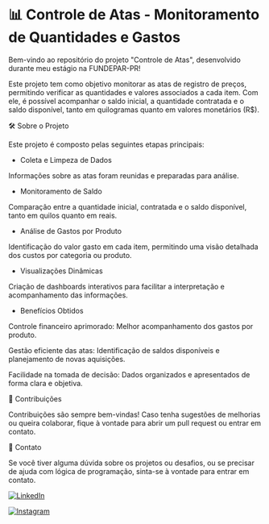 
# 📊 Controle de Atas - Monitoramento de Quantidades e Gastos

Bem-vindo ao repositório do projeto "Controle de Atas", desenvolvido durante meu estágio na FUNDEPAR-PR!

Este projeto tem como objetivo monitorar as atas de registro de preços, permitindo verificar as quantidades e valores associados a cada item. Com ele, é possível acompanhar o saldo inicial, a quantidade contratada e o saldo disponível, tanto em quilogramas quanto em valores monetários (R$).

🛠️ Sobre o Projeto

Este projeto é composto pelas seguintes etapas principais:

- Coleta e Limpeza de Dados

Informações sobre as atas foram reunidas e preparadas para análise.

- Monitoramento de Saldo

Comparação entre a quantidade inicial, contratada e o saldo disponível, tanto em quilos quanto em reais.

- Análise de Gastos por Produto
  
Identificação do valor gasto em cada item, permitindo uma visão detalhada dos custos por categoria ou produto.

- Visualizações Dinâmicas

Criação de dashboards interativos para facilitar a interpretação e acompanhamento das informações.

- Benefícios Obtidos
  
Controle financeiro aprimorado: Melhor acompanhamento dos gastos por produto.

Gestão eficiente das atas: Identificação de saldos disponíveis e planejamento de novas aquisições.

Facilidade na tomada de decisão: Dados organizados e apresentados de forma clara e objetiva.

🤝 Contribuições

Contribuições são sempre bem-vindas! Caso tenha sugestões de melhorias ou queira colaborar, fique à vontade para abrir um pull request ou entrar em contato.

📧 Contato

Se você tiver alguma dúvida sobre os projetos ou desafios, ou se precisar de ajuda com lógica de programação, sinta-se à vontade para entrar em contato.

[![LinkedIn](https://img.shields.io/badge/LinkedIn-0077B5?style=for-the-badge&logo=linkedin&logoColor=white)](https://www.linkedin.com/in/marcos-vinicius-catapan-b766b1305/)

[![Instagram](https://img.shields.io/badge/-Instagram-%23E4405F?style=for-the-badge&logo=instagram&logoColor=white)](https://www.instagram.com/marcos_catapan/)
